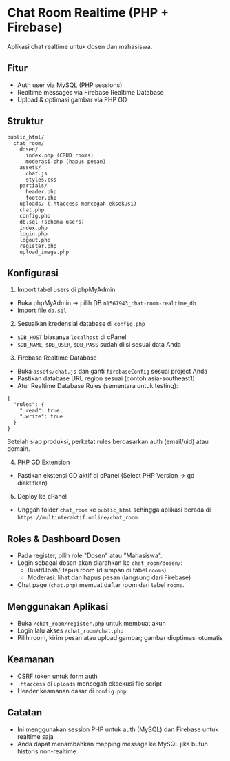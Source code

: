 # Chat Room Realtime (PHP + Firebase)

Aplikasi chat realtime untuk dosen dan mahasiswa.

## Fitur
- Auth user via MySQL (PHP sessions)
- Realtime messages via Firebase Realtime Database
- Upload & optimasi gambar via PHP GD

## Struktur
```
public_html/
  chat_room/
    dosen/
      index.php (CRUD rooms)
      moderasi.php (hapus pesan)
    assets/
      chat.js
      styles.css
    partials/
      header.php
      footer.php
    uploads/ (.htaccess mencegah eksekusi)
    chat.php
    config.php
    db.sql (schema users)
    index.php
    login.php
    logout.php
    register.php
    upload_image.php
```

## Konfigurasi
1) Import tabel users di phpMyAdmin
- Buka phpMyAdmin -> pilih DB `n1567943_chat-room-realtime_db`
- Import file `db.sql`

2) Sesuaikan kredensial database di `config.php`
- `$DB_HOST` biasanya `localhost` di cPanel
- `$DB_NAME`, `$DB_USER`, `$DB_PASS` sudah diisi sesuai data Anda

3) Firebase Realtime Database
- Buka `assets/chat.js` dan ganti `firebaseConfig` sesuai project Anda
- Pastikan database URL region sesuai (contoh asia-southeast1)
- Atur Realtime Database Rules (sementara untuk testing):
```
{
  "rules": {
    ".read": true,
    ".write": true
  }
}
```
  Setelah siap produksi, perketat rules berdasarkan auth (email/uid) atau domain.

4) PHP GD Extension
- Pastikan ekstensi GD aktif di cPanel (Select PHP Version -> gd diaktifkan)

5) Deploy ke cPanel
- Unggah folder `chat_room` ke `public_html` sehingga aplikasi berada di `https://multinteraktif.online/chat_room`

## Roles & Dashboard Dosen
- Pada register, pilih role "Dosen" atau "Mahasiswa".
- Login sebagai dosen akan diarahkan ke `chat_room/dosen/`:
  - Buat/Ubah/Hapus room (disimpan di tabel `rooms`)
  - Moderasi: lihat dan hapus pesan (langsung dari Firebase)
- Chat page (`chat.php`) memuat daftar room dari tabel `rooms`.

## Menggunakan Aplikasi
- Buka `/chat_room/register.php` untuk membuat akun
- Login lalu akses `/chat_room/chat.php`
- Pilih room, kirim pesan atau upload gambar; gambar dioptimasi otomatis

## Keamanan
- CSRF token untuk form auth
- `.htaccess` di `uploads` mencegah eksekusi file script
- Header keamanan dasar di `config.php`

## Catatan
- Ini menggunakan session PHP untuk auth (MySQL) dan Firebase untuk realtime saja
- Anda dapat menambahkan mapping message ke MySQL jika butuh historis non-realtime